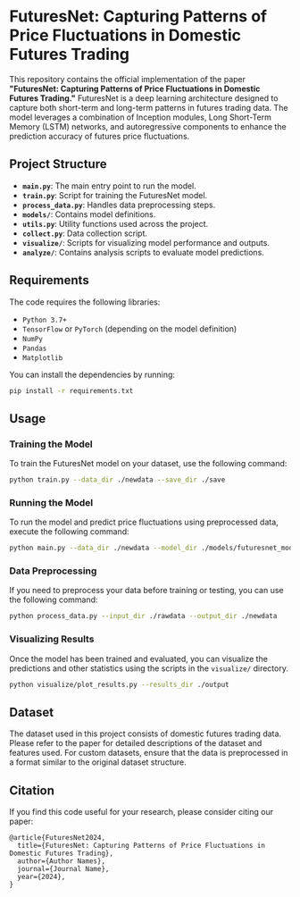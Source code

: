 
# FuturesNet: Capturing Patterns of Price Fluctuations in Domestic Futures Trading

This repository contains the official implementation of the paper **"FuturesNet: Capturing Patterns of Price Fluctuations in Domestic Futures Trading."** FuturesNet is a deep learning architecture designed to capture both short-term and long-term patterns in futures trading data. The model leverages a combination of Inception modules, Long Short-Term Memory (LSTM) networks, and autoregressive components to enhance the prediction accuracy of futures price fluctuations.

## Project Structure

- **`main.py`**: The main entry point to run the model.
- **`train.py`**: Script for training the FuturesNet model.
- **`process_data.py`**: Handles data preprocessing steps.
- **`models/`**: Contains model definitions.
- **`utils.py`**: Utility functions used across the project.
- **`collect.py`**: Data collection script.
- **`visualize/`**: Scripts for visualizing model performance and outputs.
- **`analyze/`**: Contains analysis scripts to evaluate model predictions.

## Requirements

The code requires the following libraries:

- `Python 3.7+`
- `TensorFlow` or `PyTorch` (depending on the model definition)
- `NumPy`
- `Pandas`
- `Matplotlib`

You can install the dependencies by running:
```bash
pip install -r requirements.txt
```

## Usage

### Training the Model
To train the FuturesNet model on your dataset, use the following command:

```bash
python train.py --data_dir ./newdata --save_dir ./save
```

### Running the Model
To run the model and predict price fluctuations using preprocessed data, execute the following command:

```bash
python main.py --data_dir ./newdata --model_dir ./models/futuresnet_model
```

### Data Preprocessing
If you need to preprocess your data before training or testing, you can use the following command:

```bash
python process_data.py --input_dir ./rawdata --output_dir ./newdata
```

### Visualizing Results
Once the model has been trained and evaluated, you can visualize the predictions and other statistics using the scripts in the `visualize/` directory.

```bash
python visualize/plot_results.py --results_dir ./output
```

## Dataset

The dataset used in this project consists of domestic futures trading data. Please refer to the paper for detailed descriptions of the dataset and features used. For custom datasets, ensure that the data is preprocessed in a format similar to the original dataset structure.

## Citation

If you find this code useful for your research, please consider citing our paper:

```
@article{FuturesNet2024,
  title={FuturesNet: Capturing Patterns of Price Fluctuations in Domestic Futures Trading},
  author={Author Names},
  journal={Journal Name},
  year={2024},
}
```
